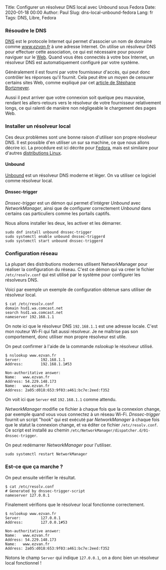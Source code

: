 Title: Configurer un résolveur DNS local avec Unbound sous Fedora
Date: 2020-01-18 00:00
Author: Paul
Slug: dns-local-unbound-fedora
Lang: fr
Tags: DNS, Libre, Fedora

### Résoudre le DNS

[DNS](https://fr.wikipedia.org/wiki/Domain_Name_System) est le protocole Internet qui permet d'associer un nom de domaine comme *www.ezvan.fr* à une adresse Internet. On utilise un résolveur DNS pour effectuer cette association, ce qui est nécessaire pour pouvoir naviguer sur le [Web](https://fr.wikipedia.org/wiki/World_Wide_Web). Quand vous êtes connectés à votre box Internet, un résolveur DNS est automatiquement configuré par votre système.

Généralement il est fourni par votre fournisseur d'accès, qui peut donc contrôler les réponses qu'il fournit. Cela peut être un moyen de censurer certains sites Web, comme expliqué par cet [article de Stéphane Bortzmeyer](https://www.bortzmeyer.org/son-propre-resolveur-dns.html).

Aussi il peut arriver que votre connexion soit quelque peu mauvaise, rendant les allers-retours vers le résolveur de votre fournisseur relativement longs, ce qui ralenti de manière non négligeable le chargement des pages Web.

### Installer un résolveur local

Ces deux problèmes sont une bonne raison d'utiliser son propre résolveur DNS. Il est possible d'en utiliser un sur sa machine, ce que nous allons décrire ici. La procédure est ici décrite pour [Fedora](https://getfedora.org/), mais est similaire pour d'autres [distributions Linux](https://fr.wikipedia.org/wiki/Distribution_Linux#Distribution_grand_public).

#### Unbound

[Unbound](https://nlnetlabs.nl/projects/unbound/about/) est un résolveur DNS moderne et léger. On va utiliser ce logiciel comme résolveur local.

#### Dnssec-trigger

*Dnssec-trigger* est un démon qui permet d'intégrer *Unbound* avec *NetworkManager*, ainsi que de configurer correctement *Unbound* dans certains cas particuliers comme les portails captifs.

Nous allons installer les deux, les activer et les démarrer.

```
sudo dnf install unbound dnssec-trigger
sudo systemctl enable unbound dnssec-triggerd
sudo systemctl start unbound dnssec-triggerd
```

### Configuration réseau

La plupart des distributions modernes utilisent NetworkManager pour réaliser la configuration du réseau. C'est ce démon qui va créer le fichier `/etc/resolv.conf` qui est utilisé par le système pour configurer les résolveurs DNS.

Voici par exemple un exemple de configuration obtenue sans utiliser de résolveur local.

```
$ cat /etc/resolv.conf
domain hsd1.wa.comcast.net
search hsd1.wa.comcast.net
nameserver 192.168.1.1
```

On note ici que le résolveur DNS `192.168.1.1` est une adresse locale. C'est mon routeur Wi-Fi qui fait aussi résolveur. Je ne maîtrise pas son comportement, donc utiliser mon propre résolveur est utile.

On peut confirmer à l'aide de la commande *nslookup* le résolveur utilisé.

```
$ nslookup www.ezvan.fr
Server:         192.168.1.1
Address:        192.168.1.1#53

Non-authoritative answer:
Name:   www.ezvan.fr
Address: 54.229.148.173
Name:   www.ezvan.fr
Address: 2a05:d018:653:9f03:a461:bc7e:2eed:f352
```

On voit ici que `Server` est `192.168.1.1` comme attendu.

*NetworkManager* modifie ce fichier à chaque fois que la connexion change, par exemple quand vous vous connectez à un réseau Wi-Fi. *Dnssec-trigger* fournit un script "hook" qui est exécuté par *NetworkManager* à chaque fois que le statut la connexion change, et va éditer ce fichier `/etc/resolv.conf`. Ce script est installé au chemin `/etc/NetworkManager/dispatcher.d/01-dnssec-trigger`.

On peut redémarrer *NetworkManager* pour l'utiliser.

```
sudo systemctl restart NetworkManager
```

### Est-ce que ça marche ?

On peut ensuite vérifier le résultat.

```
$ cat /etc/resolv.conf
# Generated by dnssec-trigger-script
nameserver 127.0.0.1
```

Finalement vérifions que le résolveur local fonctionne correctement.

```
$ nslookup www.ezvan.fr
Server:         127.0.0.1
Address:        127.0.0.1#53

Non-authoritative answer:
Name:   www.ezvan.fr
Address: 54.229.148.173
Name:   www.ezvan.fr
Address: 2a05:d018:653:9f03:a461:bc7e:2eed:f352
```

Notons le champ `Server` qui indique `127.0.0.1`, on a donc bien un résolveur local fonctionnel !
